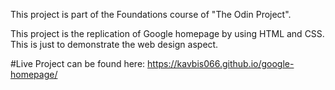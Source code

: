 This project is part of the Foundations course of "The Odin Project".

This project is the replication of Google homepage by using HTML and CSS. This is just to demonstrate the web design aspect.

#Live Project can be found here:
https://kavbis066.github.io/google-homepage/